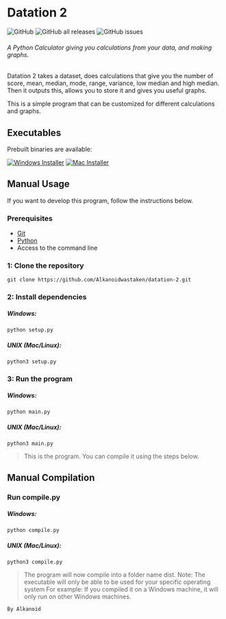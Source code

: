 # Datation 2
![GitHub](https://img.shields.io/github/license/alkanoidwastaken/datation-2?style=for-the-badge) ![GitHub all releases](https://img.shields.io/github/downloads/alkanoidwastaken/datation-2/total?style=for-the-badge) ![GitHub issues](https://img.shields.io/github/issues-raw/alkanoidwastaken/datation-2?style=for-the-badge)
###### A Python Calculator giving you calculations from your data, and making graphs.

Datation 2 takes a dataset, does calculations that give you the number of score, mean, median, mode, range, variance, low median and high median.
Then it outputs this, allows you to store it and gives you useful graphs.

This is a simple program that can be customized for different calculations and graphs.

## Executables
Prebuilt binaries are available:

[![Windows Installer][windows-badge]][windows-link] [![Mac Installer][mac-badge]][mac-link]

[windows-link]: https://github.com/Alkanoidwastaken/datation-2/releases/download/v2.0.0/windows-x86_64.exe
[windows-badge]: https://img.shields.io/badge/Windows%20-Download-3a71c1?logo=Windows&logoColor=3a71c1&labelColor=0c0d10&color=3a71c1&style=for-the-badge
[mac-link]: https://github.com/Alkanoidwastaken/datation-2/releases/download/v2.0.0/macos-arm
[mac-badge]: https://img.shields.io/badge/macOS%20%20-Download-3a71c1?logo=Apple&logoColor=3a71c1&labelColor=0c0d10&color=3a71c1&style=for-the-badge


## Manual Usage
If you want to develop this program, follow the instructions below.

### Prerequisites
- [Git](https://git-scm.com)
- [Python](https://www.python.org)
- Access to the command line

### 1: Clone the repository
```
git clone https://github.com/Alkanoidwastaken/datation-2.git
```
### 2: Install dependencies
##### Windows:
```
python setup.py
```
##### UNIX (Mac/Linux):
```
python3 setup.py
```
### 3: Run the program
##### Windows:
```
python main.py
```
##### UNIX (Mac/Linux):
```
python3 main.py
```
> This is the program. You can compile it using the steps below.

## Manual Compilation
### Run compile.py
##### Windows:
```
python compile.py
```
##### UNIX (Mac/Linux):
```
python3 compile.py
```
> The program will now compile into a folder name dist.
> Note: The executable will only be able to be used for your specific operating system
> For example: If you compiled it on a Windows machine, it will only run on other Windows machines.


```
By Alkanoid
```